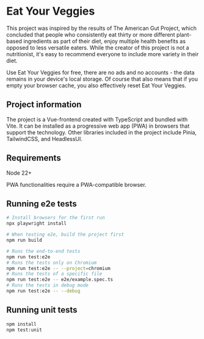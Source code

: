 # Eat Your Veggies

This project was inspired by the results of The American Gut Project, which concluded that people who consistently eat thirty or more different plant-based ingredients as part of their diet, enjoy multiple health benefits as opposed to less versatile eaters. While the creator of this project is not a nutritionist, it's easy to recommend everyone to include more variety in their diet.

Use Eat Your Veggies for free, there are no ads and no accounts - the data remains in your device's local storage. Of course that also means that if you empty your browser cache, you also effectively reset Eat Your Veggies.

## Project information

The project is a Vue-frontend created with TypeScript and bundled with Vite. It can be installed as a progressive web app (PWA) in browsers that support the technology. Other libraries included in the project include Pinia, TailwindCSS, and HeadlessUI.

## Requirements

Node 22+

PWA functionalities require a PWA-compatible browser.

## Running e2e tests

```sh
# Install browsers for the first run
npx playwright install

# When testing e2e, build the project first
npm run build

# Runs the end-to-end tests
npm run test:e2e
# Runs the tests only on Chromium
npm run test:e2e -- --project=chromium
# Runs the tests of a specific file
npm run test:e2e -- e2e/example.spec.ts
# Runs the tests in debug mode
npm run test:e2e -- --debug
```

## Running unit tests

```sh
npm install
npm test:unit
```

